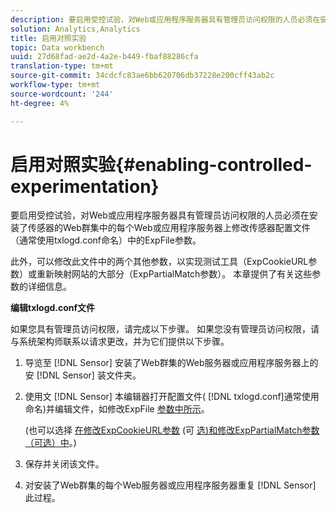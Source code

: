```yaml
---
description: 要启用受控试验，对Web或应用程序服务器具有管理员访问权限的人员必须在安装了传感器的Web群集中的每个Web或应用程序服务器上修改传感器配置文件（通常使用txlogd.conf命名）中的ExpFile参数。
solution: Analytics,Analytics
title: 启用对照实验
topic: Data workbench
uuid: 27d68fad-ae2d-4a2e-b449-fbaf88286cfa
translation-type: tm+mt
source-git-commit: 34cdcfc83ae6bb620706db37228e200cff43ab2c
workflow-type: tm+mt
source-wordcount: '244'
ht-degree: 4%

---
```



# 启用对照实验{#enabling-controlled-experimentation}

要启用受控试验，对Web或应用程序服务器具有管理员访问权限的人员必须在安装了传感器的Web群集中的每个Web或应用程序服务器上修改传感器配置文件（通常使用txlogd.conf命名）中的ExpFile参数。

此外，可以修改此文件中的两个其他参数，以实现测试工具（ExpCookieURL参数）或重新映射网站的大部分（ExpPartialMatch参数）。 本章提供了有关这些参数的详细信息。

**编辑txlogd.conf文件**

如果您具有管理员访问权限，请完成以下步骤。 如果您没有管理员访问权限，请与系统架构师联系以请求更改，并为它们提供以下步骤。

1. 导览至 [!DNL Sensor] 安装了Web群集的Web服务器或应用程序服务器上的安 [!DNL Sensor] 装文件夹。
1. 使用文 [!DNL Sensor] 本编辑器打开配置文件( [!DNL txlogd.conf]通常使用命名)并编辑文件，如修改ExpFile [参数中所示](../../../home/c-undst-ctrld-exp/t-en-ctrld-exp/c-mod-expfile-prm.md#concept-25232b386a654870becc789d4f1fcc28)。

   (也可以选择 [在修改ExpCookieURL参数](../../../home/c-undst-ctrld-exp/t-en-ctrld-exp/c-mod-expckurl-prm.md#concept-215bf86bab4e4ec0b0cc803ec48a8fcf) (可 [选)和修改ExpPartialMatch参数（可选）中](../../../home/c-undst-ctrld-exp/t-en-ctrld-exp/c-mod-expplmth-prm.md#concept-9c817c4c49b74287b0f70d6a1a37655e)。)

1. 保存并关闭该文件。
1. 对安装了Web群集的每个Web服务器或应用程序服务器重复 [!DNL Sensor] 此过程。
